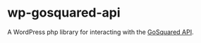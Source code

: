 # wp-gosquared-api
A WordPress php library for interacting with the [GoSquared API](https://www.gosquared.com/docs/api/).
